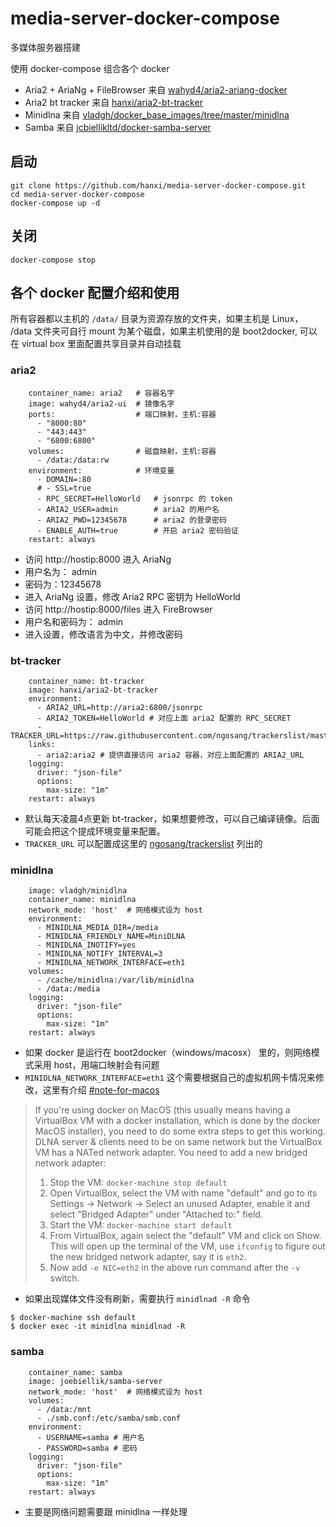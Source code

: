 # media-server-docker-compose

多媒体服务器搭建

使用 docker-compose 组合各个 docker

- Aria2 + AriaNg +  FileBrowser 来自 [wahyd4/aria2-ariang-docker](https://github.com/wahyd4/aria2-ariang-docker)
- Aria2 bt tracker 来自 [hanxi/aria2-bt-tracker](https://github.com/hanxi/aria2-bt-tracker)
- Minidlna 来自 [vladgh/docker_base_images/tree/master/minidlna](https://github.com/vladgh/docker_base_images/tree/master/minidlna)
- Samba 来自 [jcbiellikltd/docker-samba-server](https://github.com/jcbiellikltd/docker-samba-server)

## 启动

```
git clone https://github.com/hanxi/media-server-docker-compose.git
cd media-server-docker-compose
docker-compose up -d
```

## 关闭

```
docker-compose stop
```

## 各个 docker 配置介绍和使用

所有容器都以主机的 `/data/` 目录为资源存放的文件夹，如果主机是 Linux， /data 文件夹可自行 mount 为某个磁盘，如果主机使用的是 boot2docker, 可以在 virtual box 里面配置共享目录并自动挂载

### aria2

```
    container_name: aria2   # 容器名字
    image: wahyd4/aria2-ui  # 镜像名字
    ports:                  # 端口映射，主机:容器
      - "8000:80"
      - "443:443"
      - "6800:6800"
    volumes:                # 磁盘映射，主机:容器
      - /data:/data:rw
    environment:            # 环境变量
      - DOMAIN=:80
      # - SSL=true
      - RPC_SECRET=HelloWorld   # jsonrpc 的 token
      - ARIA2_USER=admin        # aria2 的用户名
      - ARIA2_PWD=12345678      # aria2 的登录密码
      - ENABLE_AUTH=true        # 开启 aria2 密码验证
    restart: always
```

- 访问 http://hostip:8000 进入 AriaNg
 - 用户名为： admin
 - 密码为：12345678
 - 进入 AriaNg 设置，修改 Aria2 RPC 密钥为 HelloWorld
- 访问 http://hostip:8000/files 进入 FireBrowser
 - 用户名和密码为： admin
 - 进入设置，修改语言为中文，并修改密码
    
### bt-tracker

```
    container_name: bt-tracker
    image: hanxi/aria2-bt-tracker
    environment:
      - ARIA2_URL=http://aria2:6800/jsonrpc
      - ARIA2_TOKEN=HelloWorld # 对应上面 aria2 配置的 RPC_SECRET
      - TRACKER_URL=https://raw.githubusercontent.com/ngosang/trackerslist/master/trackers_all.txt
    links:
      - aria2:aria2 # 提供直接访问 aria2 容器，对应上面配置的 ARIA2_URL
    logging:
      driver: "json-file"
      options:
        max-size: "1m"
    restart: always
```

- 默认每天凌晨4点更新 bt-tracker，如果想要修改，可以自己编译镜像。后面可能会把这个提成环境变量来配置。
- `TRACKER_URL` 可以配置成这里的 [ngosang/trackerslist](https://github.com/ngosang/trackerslist) 列出的
    
### minidlna

```
    image: vladgh/minidlna
    container_name: minidlna
    network_mode: 'host'  # 网络模式设为 host
    environment:
      - MINIDLNA_MEDIA_DIR=/media
      - MINIDLNA_FRIENDLY_NAME=MiniDLNA
      - MINIDLNA_INOTIFY=yes
      - MINIDLNA_NOTIFY_INTERVAL=3
      - MINIDLNA_NETWORK_INTERFACE=eth1
    volumes:
      - /cache/minidlna:/var/lib/minidlna
      - /data:/media
    logging:
      driver: "json-file"
      options:
        max-size: "1m"
    restart: always
```

- 如果 docker 是运行在 boot2docker（windows/macosx） 里的，则网络模式采用 host，用端口映射会有问题
- `MINIDLNA_NETWORK_INTERFACE=eth1` 这个需要根据自己的虚拟机网卡情况来修改，这里有介绍 [#note-for-macos](https://github.com/viranch/docker-minidlna/blob/master/README.md#note-for-macos)

> If you're using docker on MacOS (this usually means having a VirtualBox VM with a docker installation, which is done by the docker MacOS installer), you need to do some extra steps to get this working. DLNA server & clients need to be on same network but the VirtualBox VM has a NATed network adapter. You need to add a new bridged network adapter:
> 1. Stop the VM: `docker-machine stop default`
> 2. Open VirtualBox, select the VM with name "default" and go to its Settings -> Network -> Select an unused Adapter, enable it and select "Bridged Adapter" under "Attached to:" field.
> 3. Start the VM: `docker-machine start default`
> 4. From VirtualBox, again select the "default" VM and click on Show. This will open up the terminal of the VM, use `ifconfig` to figure out the new bridged network adapter, say it is `eth2`.
> 5. Now add `-e NIC=eth2` in the above run command after the `-v` switch.

- 如果出现媒体文件没有刷新，需要执行 `minidlnad -R` 命令
```
$ docker-machine ssh default
$ docker exec -it minidlna minidlnad -R
```

### samba

```
    container_name: samba
    image: joebiellik/samba-server
    network_mode: 'host'  # 网络模式设为 host
    volumes:
      - /data:/mnt
      - ./smb.conf:/etc/samba/smb.conf
    environment:
      - USERNAME=samba # 用户名
      - PASSWORD=samba # 密码
    logging:
      driver: "json-file"
      options:
        max-size: "1m"
    restart: always
```

- 主要是网络问题需要跟 minidlna 一样处理
